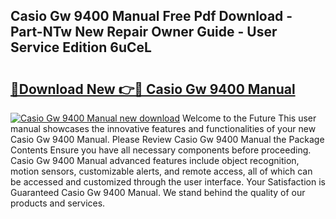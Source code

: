 ## Casio Gw 9400 Manual Free Pdf Download - Part-NTw New Repair Owner Guide - User Service Edition 6uCeL

# <h2><a href="http://cf2148.oget.top/?id=Casio+Gw+9400+Manual">🔗Download New 👉🔴 Casio Gw 9400 Manual</a></h2>

[![Casio Gw 9400 Manual new download](https://i.imgur.com/5g1atiW.png)](http://cf2148.oget.top/?id=Casio+Gw+9400+Manual)
Welcome to the Future This user manual showcases the innovative features and functionalities of your new Casio Gw 9400 Manual. Please Review Casio Gw 9400 Manual the Package Contents Ensure you have all necessary components before proceeding. Casio Gw 9400 Manual advanced features include object recognition, motion sensors, customizable alerts, and remote access, all of which can be accessed and customized through the user interface. Your Satisfaction is Guaranteed Casio Gw 9400 Manual. We stand behind the quality of our products and services.
